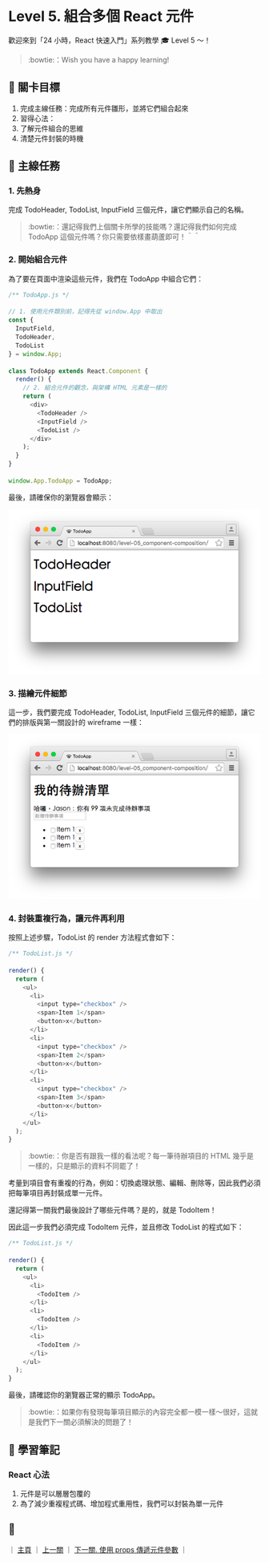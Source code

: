 # Level 5. 組合多個 React 元件

歡迎來到「24 小時，React 快速入門」系列教學 :mortar_board: Level 5 ～！
> :bowtie:：Wish you have a happy learning!


## :checkered_flag: 關卡目標

1. 完成主線任務：完成所有元件雛形，並將它們組合起來
2. 習得心法：
  1. 了解元件組合的思維
  2. 清楚元件封裝的時機


## :triangular_flag_on_post: 主線任務

### 1. 先熱身

完成 TodoHeader, TodoList, InputField 三個元件，讓它們顯示自己的名稱。

> :bowtie:：還記得我們上個關卡所學的技能嗎？還記得我們如何完成 TodoApp 這個元件嗎？你只需要依樣畫葫蘆即可！＾＾

### 2. 開始組合元件

為了要在頁面中渲染這些元件，我們在 TodoApp 中組合它們：

```js
/** TodoApp.js */

// 1. 使用元件類別前，記得先從 window.App 中取出
const {
  InputField,
  TodoHeader,
  TodoList
} = window.App;

class TodoApp extends React.Component {
  render() {
    // 2. 組合元件的觀念，與架構 HTML 元素是一樣的
    return (
      <div>
        <TodoHeader />
        <InputField />
        <TodoList />
      </div>
    );
  }
}

window.App.TodoApp = TodoApp;
```

最後，請確保你的瀏覽器會顯示：

![DEMO](../assets/level-05_demo-1.png)

### 3. 描繪元件細節

這一步，我們要完成 TodoHeader, TodoList, InputField 三個元件的細節，讓它們的排版與第一關設計的 wireframe 一樣：

![DEMO](../assets/level-05_demo-2.png)

### 4. 封裝重複行為，讓元件再利用

按照上述步驟，TodoList 的 render 方法程式會如下：

```js
/** TodoList.js */

render() {
  return (
    <ul>
      <li>
        <input type="checkbox" />
        <span>Item 1</span>
        <button>x</button>
      </li>
      <li>
        <input type="checkbox" />
        <span>Item 2</span>
        <button>x</button>
      </li>
      <li>
        <input type="checkbox" />
        <span>Item 3</span>
        <button>x</button>
      </li>
    </ul>
  );
}
```

> :bowtie:：你是否有跟我一樣的看法呢？每一筆待辦項目的 HTML 幾乎是一樣的，只是顯示的資料不同罷了！

考量到項目會有重複的行為，例如：切換處理狀態、編輯、刪除等，因此我們必須把每筆項目再封裝成單一元件。

還記得第一關我們最後設計了哪些元件嗎？是的，就是 TodoItem！

因此這一步我們必須完成 TodoItem 元件，並且修改 TodoList 的程式如下：

```js
/** TodoList.js */

render() {
  return (
    <ul>
      <li>
        <TodoItem />
      </li>
      <li>
        <TodoItem />
      </li>
      <li>
        <TodoItem />
      </li>
    </ul>
  );
}
```

最後，請確認你的瀏覽器正常的顯示 TodoApp。

> :bowtie:：如果你有發現每筆項目顯示的內容完全都一模一樣～很好，這就是我們下一關必須解決的問題了！


## :book: 學習筆記

### React 心法

1. 元件是可以層層包覆的
2. 為了減少重複程式碼、增加程式重用性，我們可以封裝為單一元件


## :rocket:

｜ [主頁](../) ｜ [上一關](../level-04_first-component) ｜ [下一關. 使用 props 傳遞元件參數](../level-06_transferring-props) ｜
